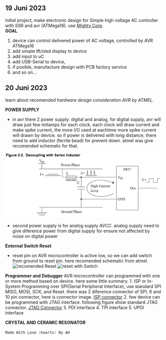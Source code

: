 ## **19 Juni 2023**  
initial project, 
make electronic design for Simple high voltage AC controller with SSR and avr (ATMega16). use [Mighty Core](https://github.com/MCUdude/MightyCore).   
**GOAL**
  1. device can control delivered power of AC voltage, controlled by AVR ATMega16
  2. add simple tft/oled display to device
  3. add input to uC
  4. add USB-Serial to device, 
  5. if posible, manufacture design with PCB factory service
  6. and so on...
## **20 Juni 2023**  
learn about recomended _hardware design consideration AVR by ATMEL_.

**POWER SUPPLY**
- in avr there 2 power supply: digital and analog, for digital supply, avr will draw just few miliamps for each clock, each clock will draw current and make spike current, the more I/O used at eachtime more spike current will drawn by device. so if power is delivered with long distance, there need to add inductor (ferrite bead) for prevent down. atmel was give recomended schematic for that.

![digital supply recomended by atmel](img/fig1_digitalSupply.png )

- second power supply is for analog supply _AVCC_. analog supply need to give diference power from digital supply for ensure not affected by noise on digital power

**External Switch Reset**
- reset pin on AVR microcontroller is active low, so we can add switch from ground to reset pin. here recomended schematic from atmel.
![recomended Reset](fig2_recomendedReset.png)
![reset with Switch](fig3_resetWithSwitch.png)

**Programmer and Debugger**
AVR microcontroller can programmed with one or more method based on device. here some little summary.
    1. ISP or In-System Programming over SPI(Serial Peripheral Interface), use standard SPI MISO, MOSI, SCK, and Reset. there was 2 diference connector of SPI, 6 and 10 pin connector, here is connector image.
[ISP connector](fig4_ISPConncetor.png)
    2. few device can be programmed with JTAG interface. following figure show standard JTAG connector. 
[JTAG Connector](fig5_JTAGConnector.png)
    3. PDI interface
    4. TPI interface
    5. UPDI interface

**CRYSTAL AND CERAMIC RESONATOR**




`Made With Love :hearts: By AH`

